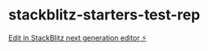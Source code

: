 # stackblitz-starters-test-rep

[Edit in StackBlitz next generation editor ⚡️](https://stackblitz.com/~/github.com/Magnus0155/stackblitz-starters-test-rep)